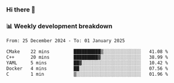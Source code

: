 ### Hi there 👋

### 📊 Weekly development breakdown
<!--START_SECTION:waka-->

```txt
From: 25 December 2024 - To: 01 January 2025

CMake    22 mins         ██████████▒░░░░░░░░░░░░░░   41.08 %
C++      20 mins         █████████▓░░░░░░░░░░░░░░░   38.99 %
YAML     5 mins          ██▓░░░░░░░░░░░░░░░░░░░░░░   10.42 %
Docker   4 mins          ██░░░░░░░░░░░░░░░░░░░░░░░   07.56 %
C        1 min           ▒░░░░░░░░░░░░░░░░░░░░░░░░   01.96 %
```

<!--END_SECTION:waka-->
